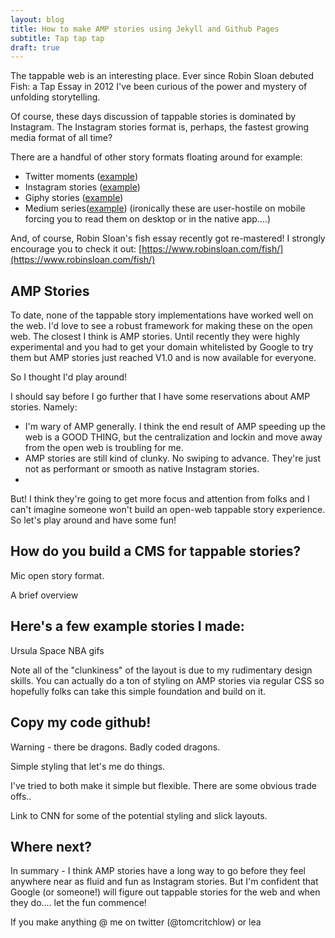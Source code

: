 ```yaml
---
layout: blog
title: How to make AMP stories using Jekyll and Github Pages
subtitle: Tap tap tap
draft: true
---
```


The tappable web is an interesting place. Ever since Robin Sloan debuted Fish: a Tap Essay in 2012 I've been curious of the power and mystery of unfolding storytelling.

Of course, these days discussion of tappable stories is dominated by Instagram. The Instagram stories format is, perhaps, the fastest growing media format of all time?

There are a handful of other story formats floating around for example:

- Twitter moments ([example](https://twitter.com/i/moments/1034070233189892096?lang=en))
- Instagram stories ([example](https://www.instagram.com/stories/highlights/17907535984221261/))
- Giphy stories ([example](https://giphy.com/stories/cat-puns-1579651e-a258))
- Medium series([example](https://medium.com/series/the-best-story-in-global-health-d5442f7aee12)) (ironically these are user-hostile on mobile forcing you to read them on desktop or in the native app....)

And, of course, Robin Sloan's fish essay recently got re-mastered! I strongly encourage you to check it out: [https://www.robinsloan.com/fish/](https://www.robinsloan.com/fish/)

## AMP Stories

To date, none of the tappable story implementations have worked well on the web. I'd love to see a robust framework for making these on the open web. The closest I think is AMP stories. Until recently they were highly experimental and you had to get your domain whitelisted by Google to try them but AMP stories just reached V1.0 and is now available for everyone.

So I thought I'd play around!

I should say before I go further that I have some reservations about AMP stories. Namely:

- I'm wary of AMP generally. I think the end result of AMP speeding up the web is a GOOD THING, but the centralization and lockin and move away from the open web is troubling for me.
- AMP stories are still kind of clunky. No swiping to advance. They're just not as performant or smooth as native Instagram stories.
- 

But! I think they're going to get more focus and attention from folks and I can't imagine someone won't build an open-web tappable story experience. So let's play around and have some fun!

## How do you build a CMS for tappable stories?

Mic open story format.


A brief overview





## Here's a few example stories I made:

Ursula
Space
NBA gifs

Note all of the "clunkiness" of the layout is due to my rudimentary design skills. You can actually do a ton of styling on AMP stories via regular CSS so hopefully folks can take this simple foundation and build on it.

## Copy my code github!

Warning - there be dragons. Badly coded dragons. 

Simple styling that let's me do things.

I've tried to both make it simple but flexible. There are some obvious trade offs..

Link to CNN for some of the potential styling and slick layouts.

## Where next?

In summary - I think AMP stories have a long way to go before they feel anywhere near as fluid and fun as Instagram stories. But I'm confident that Google (or someone!) will figure out tappable stories for the web and when they do.... let the fun commence!

If you make anything 
@ me on twitter (@tomcritchlow) or lea